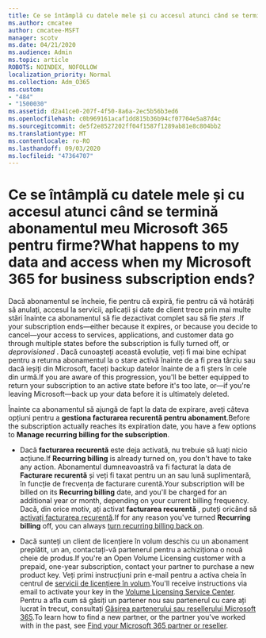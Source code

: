 ```yaml
---
title: Ce se întâmplă cu datele mele și cu accesul atunci când se termină abonamentul meu Microsoft 365 pentru firme?
ms.author: cmcatee
author: cmcatee-MSFT
manager: scotv
ms.date: 04/21/2020
ms.audience: Admin
ms.topic: article
ROBOTS: NOINDEX, NOFOLLOW
localization_priority: Normal
ms.collection: Adm_O365
ms.custom:
- "484"
- "1500030"
ms.assetid: d2a41ce0-207f-4f50-8a6a-2ec5b56b3ed6
ms.openlocfilehash: c0b969161acaf1dd815b36b94cf07704e5a87d4c
ms.sourcegitcommit: de5f2e8527202ff04f1587f1289ab81e8c804bb2
ms.translationtype: MT
ms.contentlocale: ro-RO
ms.lasthandoff: 09/03/2020
ms.locfileid: "47364707"
---
```

# <a name="what-happens-to-my-data-and-access-when-my-microsoft-365-for-business-subscription-ends"></a><span data-ttu-id="d3027-102">Ce se întâmplă cu datele mele și cu accesul atunci când se termină abonamentul meu Microsoft 365 pentru firme?</span><span class="sxs-lookup"><span data-stu-id="d3027-102">What happens to my data and access when my Microsoft 365 for business subscription ends?</span></span>

<span data-ttu-id="d3027-103">Dacă abonamentul se încheie, fie pentru că expiră, fie pentru că vă hotărâți să anulați, accesul la servicii, aplicații și date de client trece prin mai multe stări înainte ca abonamentul să fie dezactivat complet sau să fie  *șters*  .</span><span class="sxs-lookup"><span data-stu-id="d3027-103">If your subscription ends—either because it expires, or because you decide to cancel—your access to services, applications, and customer data go through multiple states before the subscription is fully turned off, or  *deprovisioned*  .</span></span> <span data-ttu-id="d3027-104">Dacă cunoașteți această evoluție, veți fi mai bine echipat pentru a returna abonamentul la o stare activă înainte de a fi prea târziu sau dacă ieșiți din Microsoft, faceți backup datelor înainte de a fi șters în cele din urmă.</span><span class="sxs-lookup"><span data-stu-id="d3027-104">If you are aware of this progression, you'll be better equipped to return your subscription to an active state before it's too late, or—if you're leaving Microsoft—back up your data before it is ultimately deleted.</span></span>
  
<span data-ttu-id="d3027-105">Înainte ca abonamentul să ajungă de fapt la data de expirare, aveți câteva opțiuni pentru a **gestiona facturarea recurentă pentru abonament**.</span><span class="sxs-lookup"><span data-stu-id="d3027-105">Before the subscription actually reaches its expiration date, you have a few options to **Manage recurring billing for the subscription**.</span></span>
  
- <span data-ttu-id="d3027-106">Dacă **facturarea recurentă** este deja activată, nu trebuie să luați nicio acțiune.</span><span class="sxs-lookup"><span data-stu-id="d3027-106">If **Recurring billing** is already turned on, you don't have to take any action.</span></span> <span data-ttu-id="d3027-107">Abonamentul dumneavoastră va fi facturat la data de **Facturare recurentă** și veți fi taxat pentru un an sau lună suplimentară, în funcție de frecvența de facturare curentă.</span><span class="sxs-lookup"><span data-stu-id="d3027-107">Your subscription will be billed on its **Recurring billing** date, and you'll be charged for an additional year or month, depending on your current billing frequency.</span></span> <span data-ttu-id="d3027-108">Dacă, din orice motiv, ați activat **facturarea recurentă** , puteți oricând să [activați facturarea recurentă](https://docs.microsoft.com/microsoft-365/commerce/subscriptions/renew-your-subscription#turn-recurring-billing-off-or-on).</span><span class="sxs-lookup"><span data-stu-id="d3027-108">If for any reason you've turned **Recurring billing** off, you can always [turn recurring billing back on](https://docs.microsoft.com/microsoft-365/commerce/subscriptions/renew-your-subscription#turn-recurring-billing-off-or-on).</span></span>

- <span data-ttu-id="d3027-109">Dacă sunteți un client de licențiere în volum deschis cu un abonament preplătit, un an, contactați-vă partenerul pentru a achiziționa o nouă cheie de produs.</span><span class="sxs-lookup"><span data-stu-id="d3027-109">If you're an Open Volume Licensing customer with a prepaid, one-year subscription, contact your partner to purchase a new product key.</span></span> <span data-ttu-id="d3027-110">Veți primi instrucțiuni prin e-mail pentru a activa cheia în centrul de [servicii de licențiere în volum](https://go.microsoft.com/fwlink/p/?LinkID=282016).</span><span class="sxs-lookup"><span data-stu-id="d3027-110">You'll receive instructions via email to activate your key in the [Volume Licensing Service Center](https://go.microsoft.com/fwlink/p/?LinkID=282016).</span></span> <span data-ttu-id="d3027-111">Pentru a afla cum să găsiți un partener nou sau partenerul cu care ați lucrat în trecut, consultați [Găsirea partenerului sau resellerului Microsoft 365](https://docs.microsoft.com/microsoft-365/admin/manage/find-your-partner-or-reseller).</span><span class="sxs-lookup"><span data-stu-id="d3027-111">To learn how to find a new partner, or the partner you've worked with in the past, see [Find your Microsoft 365 partner or reseller](https://docs.microsoft.com/microsoft-365/admin/manage/find-your-partner-or-reseller).</span></span>